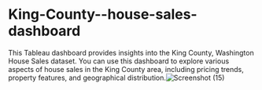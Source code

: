 # King-County--house-sales-dashboard
This Tableau dashboard provides insights into the King County, Washington House Sales dataset. You can use this dashboard to explore various aspects of house sales in the King County area, including pricing trends, property features, and geographical distribution.![Screenshot (15)](https://github.com/shashi117/King-County--house-sales-dashboard/assets/66508441/8a6f6322-453d-47ab-ac2f-2a5d1887b91e)
